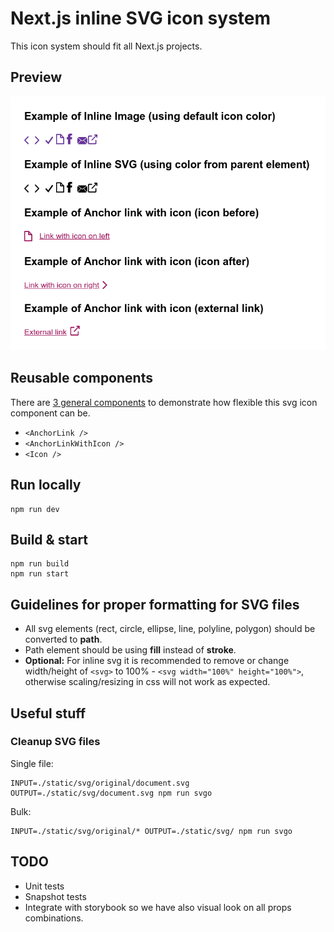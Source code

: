 # Next.js inline SVG icon system

This icon system should fit all Next.js projects.

## Preview
![](./docs/ScreenShot.png)

## Reusable components

There are [3 general components](./components/General) to demonstrate how flexible this svg icon component can be.
- `<AnchorLink />`
- `<AnchorLinkWithIcon />`
- `<Icon />`

## Run locally
```
npm run dev
```

## Build & start
```
npm run build
npm run start
```

## Guidelines for proper formatting for SVG files

- All svg elements (rect, circle, ellipse, line, polyline, polygon) should be converted to **path**.
- Path element should be using **fill** instead of **stroke**.
- **Optional:** For inline svg it is recommended to remove or change width/height of `<svg>` to 100% - `<svg width="100%" height="100%">`, otherwise scaling/resizing in css will not work as expected.

## Useful stuff

### Cleanup SVG files

Single file:

```
INPUT=./static/svg/original/document.svg OUTPUT=./static/svg/document.svg npm run svgo
```

Bulk:

```
INPUT=./static/svg/original/* OUTPUT=./static/svg/ npm run svgo
```


## TODO

- Unit tests
- Snapshot tests
- Integrate with storybook so we have also visual look on all props combinations.
